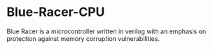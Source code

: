 # Blue-Racer-CPU
Blue Racer is a microcontroller written in verilog with an emphasis on protection against memory corruption vulnerabilities.

